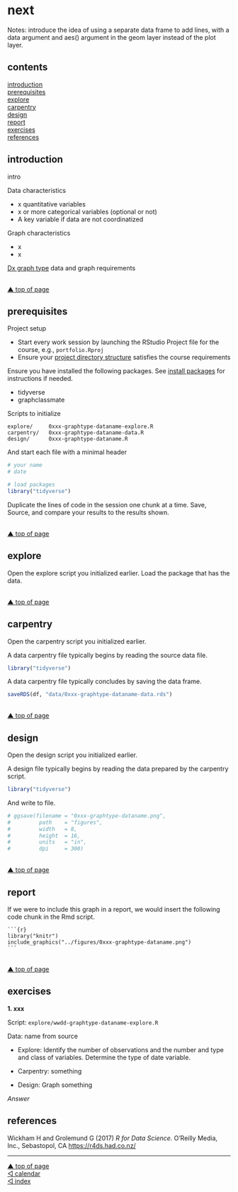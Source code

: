 next
================

Notes: introduce the idea of using a separate data frame to add lines,
with a data argument and aes() argument in the geom layer instead of the
plot layer.

## contents

[introduction](#introduction)  
[prerequisites](#prerequisites)  
[explore](#explore)  
[carpentry](#carpentry)  
[design](#design)  
[report](#report)  
[exercises](#exercises)  
[references](#references)

## introduction

intro

Data characteristics

  - x quantitative variables  
  - x or more categorical variables (optional or not)  
  - A key variable if data are not coordinatized

Graph characteristics

  - x
  - x

[Dx graph type](link) data and graph requirements

<br> <a href="#top">▲ top of page</a>

## prerequisites

Project setup

  - Start every work session by launching the RStudio Project file for
    the course, e.g., `portfolio.Rproj`  
  - Ensure your [project directory
    structure](cm501-proj-m-manage-files.md#planning-the-directory-structure)
    satisfies the course requirements

Ensure you have installed the following packages. See [install
packages](cm902-software-studio.md#install-packages) for instructions if
needed.

  - tidyverse  
  - graphclassmate

Scripts to initialize

    explore/     0xxx-graphtype-dataname-explore.R  
    carpentry/   0xxx-graphtype-dataname-data.R   
    design/      0xxx-graphtype-dataname.R 

And start each file with a minimal header

``` r
# your name
# date

# load packages
library("tidyverse")
```

Duplicate the lines of code in the session one chunk at a time. Save,
Source, and compare your results to the results shown.

<br> <a href="#top">▲ top of page</a>

## explore

Open the explore script you initialized earlier. Load the package that
has the data.

<br> <a href="#top">▲ top of page</a>

## carpentry

Open the carpentry script you initialized earlier.

A data carpentry file typically begins by reading the source data file.

``` r
library("tidyverse")
```

A data carpentry file typically concludes by saving the data frame.

``` r
saveRDS(df, "data/0xxx-graphtype-dataname-data.rds")
```

<br> <a href="#top">▲ top of page</a>

## design

Open the design script you initialized earlier.

A design file typically begins by reading the data prepared by the
carpentry script.

``` r
library("tidyverse")
```

And write to file.

``` r
# ggsave(filename = "0xxx-graphtype-dataname.png",
#         path    = "figures",
#         width   = 8,
#         height  = 16,
#         units   = "in",
#         dpi     = 300)
```

<br> <a href="#top">▲ top of page</a>

## report

If we were to include this graph in a report, we would insert the
following code chunk in the Rmd script.

    ```{r}
    library("knitr")
    include_graphics("../figures/0xxx-graphtype-dataname.png")
    ```

<br> <a href="#top">▲ top of page</a>

## exercises

**1. xxx**

Script: `explore/wwdd-graphtype-dataname-explore.R`

Data: name from source

  - Explore: Identify the number of observations and the number and type
    and class of variables. Determine the type of date variable.

  - Carpentry: something

  - Design: Graph something

*Answer*

## references

<div id="refs">

<div id="ref-Wickham+Grolemund:2017">

Wickham H and Grolemund G (2017) *R for Data Science.* O’Reilly Media,
Inc., Sebastopol, CA <https://r4ds.had.co.nz/>

</div>

</div>

***
<a href="#top">&#9650; top of page</a>    
[&#9665; calendar](../README.md#calendar)    
[&#9665; index](../README.md#index)

